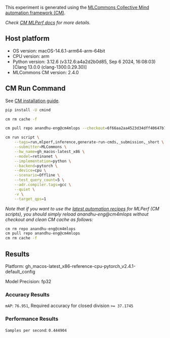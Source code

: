 This experiment is generated using the [MLCommons Collective Mind automation framework (CM)](https://github.com/mlcommons/cm4mlops).

*Check [CM MLPerf docs](https://docs.mlcommons.org/inference) for more details.*

## Host platform

* OS version: macOS-14.6.1-arm64-arm-64bit
* CPU version: arm
* Python version: 3.12.6 (v3.12.6:a4a2d2b0d85, Sep  6 2024, 16:08:03) [Clang 13.0.0 (clang-1300.0.29.30)]
* MLCommons CM version: 2.4.0

## CM Run Command

See [CM installation guide](https://docs.mlcommons.org/inference/install/).

```bash
pip install -U cmind

cm rm cache -f

cm pull repo anandhu-eng@cm4mlops --checkout=6f66aa2aa4523d34dff40647b753114b83e849b9

cm run script \
	--tags=run,mlperf,inference,generate-run-cmds,_submission,_short \
	--submitter=MLCommons \
	--hw_name=gh_macos-latest_x86 \
	--model=retinanet \
	--implementation=python \
	--backend=pytorch \
	--device=cpu \
	--scenario=Offline \
	--test_query_count=5 \
	--adr.compiler.tags=gcc \
	--quiet \
	-v \
	--target_qps=1
```
*Note that if you want to use the [latest automation recipes](https://docs.mlcommons.org/inference) for MLPerf (CM scripts),
 you should simply reload anandhu-eng@cm4mlops without checkout and clean CM cache as follows:*

```bash
cm rm repo anandhu-eng@cm4mlops
cm pull repo anandhu-eng@cm4mlops
cm rm cache -f

```

## Results

Platform: gh_macos-latest_x86-reference-cpu-pytorch_v2.4.1-default_config

Model Precision: fp32

### Accuracy Results 
`mAP`: `76.951`, Required accuracy for closed division `>= 37.1745`

### Performance Results 
`Samples per second`: `0.444904`

